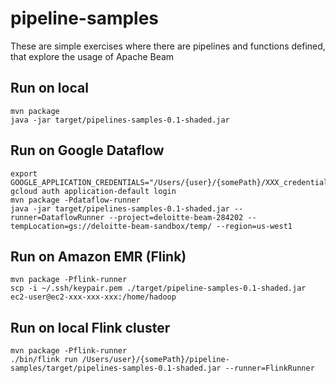 # pipeline-samples
These are simple exercises where there are pipelines and functions defined, that explore the usage of Apache Beam

## Run on local

```
mvn package
java -jar target/pipelines-samples-0.1-shaded.jar
```

## Run on Google Dataflow
```
export GOOGLE_APPLICATION_CREDENTIALS="/Users/{user}/{somePath}/XXX_credentials.json"
gcloud auth application-default login
mvn package -Pdataflow-runner
java -jar target/pipelines-samples-0.1-shaded.jar --runner=DataflowRunner --project=deloitte-beam-284202 --tempLocation=gs://deloitte-beam-sandbox/temp/ --region=us-west1
```

## Run on Amazon EMR (Flink)
```
mvn package -Pflink-runner
scp -i ~/.ssh/keypair.pem ./target/pipeline-samples-0.1-shaded.jar ec2-user@ec2-xxx-xxx-xxx:/home/hadoop
```

## Run on local Flink cluster
```
mvn package -Pflink-runner
./bin/flink run /Users/user}/{somePath}/pipeline-samples/target/pipelines-samples-0.1-shaded.jar --runner=FlinkRunner
```